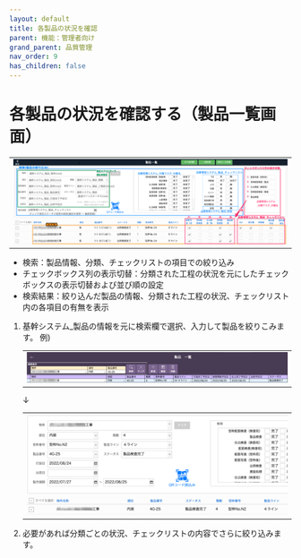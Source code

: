 ```yaml
---
layout: default
title: 各製品の状況を確認
parent: 機能：管理者向け
grand_parent: 品質管理
nav_order: 9
has_children: false
---
```


# 各製品の状況を確認する（製品一覧画面）

<table><tr><td>
<img src="../../../../assets/images/quality-control/administrator/product-line/1.png" width="100%">
</td></tr></table>

- 検索：製品情報、分類、チェックリストの項目での絞り込み
- チェックボックス列の表示切替：分類された工程の状況を元にしたチェックボックスの表示切替および並び順の設定
- 検索結果：絞り込んだ製品の情報、分類された工程の状況、チェックリスト内の各項目の有無を表示

1. 基幹システム_製品の情報を元に検索欄で選択、入力して製品を絞りこみます。
    例)
    <table><tr><td>
    <img src="../../../../assets/images/quality-control/administrator/product-line/2.png" width="100%">
    </td></tr></table>

    ↓

    <table><tr><td>
    <img src="../../../../assets/images/quality-control/administrator/product-line/3.png" width="100%">
    </td></tr></table>

1. 必要があれば分類ごとの状況、チェックリストの内容でさらに絞り込みます。